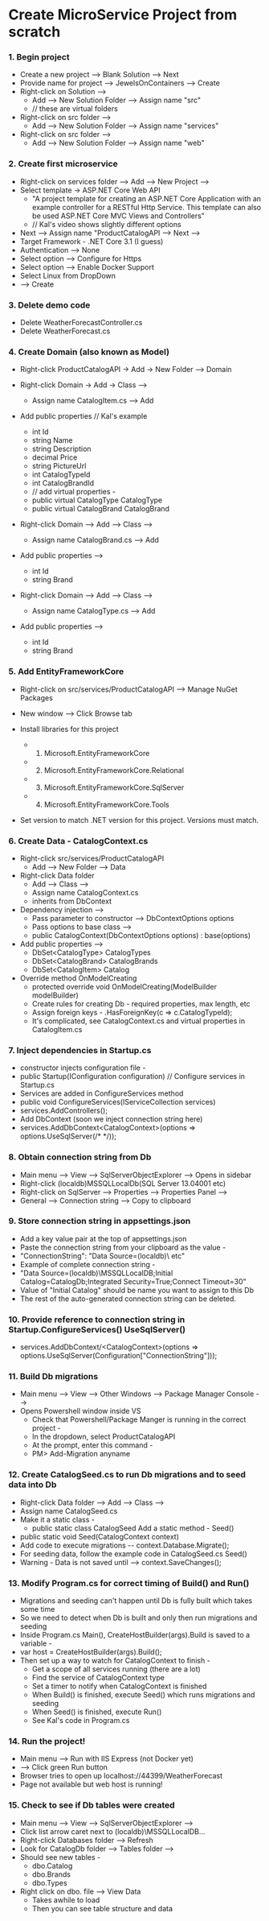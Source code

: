 # Create MicroService Project from scratch

### 1. Begin project

- Create a new project --> Blank Solution --> Next
- Provide name for project --> JewelsOnContainers --> Create
- Right-click on Solution -->
  - Add --> New Solution Folder --> Assign name "src"
  - // these are virtual folders
- Right-click on src folder -->
  - Add --> New Solution Folder --> Assign name "services"
- Right-click on src folder -->
  - Add --> New Solution Folder --> Assign name "web"

### 2. Create first microservice

- Right-click on services folder --> Add --> New Project -->
- Select template -> ASP.NET Core Web API
  - "A project template for creating an ASP.NET Core Application with an example controller for a RESTful Http Service. This template can also be used ASP.NET Core MVC Views and Controllers"
  - // Kal's video shows slightly different options
- Next --> Assign name "ProductCatalogAPI --> Next -->
- Target Framework - .NET Core 3.1 (I guess)
- Authentication --> None
- Select option --> Configure for Https
- Select option --> Enable Docker Support
- Select Linux from DropDown
- --> Create

### 3. Delete demo code

- Delete WeatherForecastController.cs
- Delete WeatherForecast.cs

### 4. Create Domain (also known as Model)

- Right-click ProductCatalogAPI -> Add -> New Folder --> Domain
- Right-click Domain -> Add -> Class -->

  - Assign name CatalogItem.cs --> Add

- Add public properties // Kal's example

  - int Id
  - string Name
  - string Description
  - decimal Price
  - string PictureUrl
  - int CatalogTypeId
  - int CatalogBrandId
  - // add virtual properties -
  - public virtual CatalogType CatalogType
  - public virtual CatalogBrand CatalogBrand

- Right-click Domain --> Add --> Class -->
  - Assign name CatalogBrand.cs --> Add
- Add public properties -->

  - int Id
  - string Brand

- Right-click Domain --> Add --> Class -->
  - Assign name CatalogType.cs --> Add
- Add public properties -->
  - int Id
  - string Brand

### 5. Add EntityFrameworkCore

- Right-click on src/services/ProductCatalogAPI --> Manage NuGet Packages
- New window --> Click Browse tab
- Install libraries for this project

  - 1. Microsoft.EntityFrameworkCore
  - 2. Microsoft.EntityFrameworkCore.Relational
  - 3. Microsoft.EntityFrameworkCore.SqlServer
  - 4. Microsoft.EntityFrameworkCore.Tools

- Set version to match .NET version for this project. Versions must match.

### 6. Create Data - CatalogContext.cs

- Right-click src/services/ProductCatalogAPI
  - Add --> New Folder --> Data
- Right-click Data folder
  - Add --> Class -->
  - Assign name CatalogContext.cs
  - inherits from DbContext
- Dependency injection -->
  - Pass parameter to constructor --> DbContextOptions options
  - Pass options to base class -->
  - public CatalogContext(DbContextOptions options) : base(options)
- Add public properties -->
  - DbSet\<CatalogType\> CatalogTypes
  - DbSet\<CatalogBrand\> CatalogBrands
  - DbSet\<CatalogItem\> Catalog
- Override method OnModelCreating
  - protected override void OnModelCreating(ModelBuilder modelBuilder)
  - Create rules for creating Db - required properties, max length, etc
  - Assign foreign keys - .HasForeignKey(c => c.CatalogTypeId);
  - It's complicated, see CatalogContext.cs and virtual properties in CatalogItem.cs

### 7. Inject dependencies in Startup.cs

- constructor injects configuration file -
- public Startup(IConfiguration configuration)
  // Configure services in Startup.cs
- Services are added in ConfigureServices method
- public void ConfigureServices(IServiceCollection services)
- services.AddControllers();
- Add DbContext (soon we inject connection string here)
- services.AddDbContext\<CatalogContext\>(options => options.UseSqlServer(/\* \*/));

### 8. Obtain connection string from Db

- Main menu --> View --> SqlServerObjectExplorer --> Opens in sidebar
- Right-click (localdb)MSSQLLocalDb(SQL Server 13.04001 etc)
- Right-click on SqlServer --> Properties --> Properties Panel -->
- General --> Connection string --> Copy to clipboard

### 9. Store connection string in appsettings.json

- Add a key value pair at the top of appsettings.json
- Paste the connection string from your clipboard as the value -
- "ConnectionString": "Data Source=(localdb)\\ etc"
- Example of complete connection string -
- "Data Source=(localdb)\\MSSQLLocalDB;Initial Catalog=CatalogDb;Integrated Security=True;Connect Timeout=30"
- Value of "Initial Catalog" should be name you want to assign to this Db
- The rest of the auto-generated connection string can be deleted.

### 10. Provide reference to connection string in Startup.ConfigureServices() UseSqlServer()

- services.AddDbContext/<CatalogContext\>(options => options.UseSqlServer(Configuration["ConnectionString"]));

### 11. Build Db migrations

- Main menu --> View --> Other Windows --> Package Manager Console -->
- Opens Powershell window inside VS
  - Check that Powershell/Package Manger is running in the correct project -
  - In the dropdown, select ProductCatalogAPI
  - At the prompt, enter this command -
  - PM> Add-Migration anyname

### 12. Create CatalogSeed.cs to run Db migrations and to seed data into Db

- Right-click Data folder --> Add --> Class -->
- Assign name CatalogSeed.cs
- Make it a static class -
  - public static class CatalogSeed
    Add a static method - Seed()
- public static void Seed(CatalogContext context)
- Add code to execute migrations -- context.Database.Migrate();
- For seeding data, follow the example code in CatalogSeed.cs Seed()
- Warning - Data is not saved until --> context.SaveChanges();

### 13. Modify Program.cs for correct timing of Build() and Run()

- Migrations and seeding can't happen until Db is fully built which takes some time
- So we need to detect when Db is built and only then run migrations and seeding
- Inside Program.cs Main(), CreateHostBuilder(args).Build is saved to a variable -
- var host = CreateHostBuilder(args).Build();
- Then set up a way to watch for CatalogContext to finish -
  - Get a scope of all services running (there are a lot)
  - Find the service of CatalogContext type
  - Set a timer to notify when CatalogContext is finished
  - When Build() is finished, execute Seed() which runs migrations and seeding
  - When Seed() is finished, execute Run()
  - See Kal's code in Program.cs

### 14. Run the project!

- Main menu --> Run with IIS Express (not Docker yet)
- --> Click green Run button
- Browser tries to open up localhost://44399/WeatherForecast
- Page not available but web host is running!

### 15. Check to see if Db tables were created

- Main menu --> View --> SqlServerObjectExplorer -->
- Click list arrow caret next to (localdb)\MSSQLLocalDB...
- Right-click Databases folder --> Refresh
- Look for CatalogDb folder --> Tables folder -->
- Should see new tables -
  - dbo.Catalog
  - dbo.Brands
  - dbo.Types
- Right click on dbo. file --> View Data
  - Takes awhile to load
  - Then you can see table structure and data

